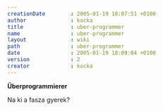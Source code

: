 ```yaml
---
creationDate        : 2005-01-19 18:07:51 +0100 
author              : kocka 
title               : uber-programmer 
name                : uber-programmer 
layout              : wiki 
path                : uber-programmer 
date                : 2005-01-19 18:09:04 +0100 
version             : 2 
creator             : kocka 
---
```

__Überprogrammierer__

Na ki a fasza gyerek?
